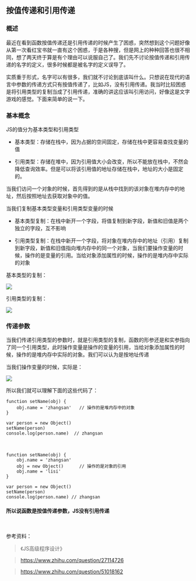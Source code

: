 ## 按值传递和引用传递

### 概述

最近在看到函数按值传递还是引用传递的时候产生了困惑，突然想到这个问题好像从第一次看红宝书就一直有这个困惑，于是各种搜，但是网上的种种回答也很不相同，想了两天终于算是有个理由可以说服自己了。我们先不讨论按值传递和引用传递的名字的定义，很多时候都是被名字的定义误导了。

实质重于形式，名字可以有很多，我们就不讨论到底该叫什么。只想说在现代的语言中参数的传递方式只有按值传递了，比如JS，没有引用传递。我当时比较困惑是将引用类型的复制当成了引用传递，准确的讲这应该叫引用访问，好像这是文字游戏的感觉。下面来简单的说一下。

### 基本概念

JS的值分为基本类型和引用类型

* 基本类型：存储在栈中，因为占据的空间固定，存储在栈中更容易查找变量的值

* 引用类型：存储在堆中，因为引用值大小会改变，所以不能放在栈中，不然会降低查询效率。但是可以将该引用值的地址存储在栈中，地址的大小是固定的。

当我们访问一个对象的时候，首先得到的是从栈中找到的该对象在堆内存中的地址，然后按照地址去获取对象中的值。

当我们复制基本类型变量和引用类型变量的时候

* 基本类型复制：在栈中新开一个字段，将值复制到新字段，新值和旧值是两个独立的字段，互不影响

* 引用类型复制：在栈中新开一个字段，将对象在堆内存中的地址（引用）复制到新字段，新值和旧值指向堆内存中的同一个对象，当我们要操作变量的时候，操作的是变量的引用。当给对象添加属性的时候，操作的是堆内存中实际的对象

基本类型的复制：

![](http://ww1.sinaimg.cn/large/006FubJZgy1fpsy1mzxm1j30bw06bdfq.jpg)

引用类型的复制：

![](http://ww1.sinaimg.cn/large/006FubJZgy1fpsy4s2gj7j30fv0cdjrk.jpg)

### 传递参数

当我们传递引用类型的参数时，就是引用类型的复制，函数的形参还是和实参指向了同一个引用类型，此时操作变量是操作的变量的引用，当给对象添加属性的时候，操作的是堆内存中实际的对象。我们可以认为是按地址传递

当我们操作变量的时候，实际是：

![](http://ww1.sinaimg.cn/large/006FubJZgy1fpsy5psu8dj30fk0ch74i.jpg)

所以我们就可以理解下面的这些代码了：

    function setName(obj) {
        obj.name = 'zhangsan'   // 操作的是堆内存中的对象
    }

    var person = new Object()
    setName(person)
    console.log(person.name)  // zhangsan

<br>

    function setName(obj) {
        obj.name = 'zhangsan'
        obj = new Object()      // 操作的是对象的引用
        obj.name = 'lisi'
    }

    var person = new Object()
    setName(person)
    console.log(person.name) // zhangsan


#### 所以说函数是按值传递参数，JS没有引用传递

<br>


参考资料：

> 《JS高级程序设计》

> https://www.zhihu.com/question/27114726

> https://www.zhihu.com/question/51018162

